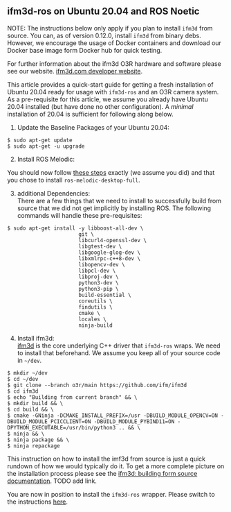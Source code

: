 ifm3d-ros on Ubuntu 20.04 and ROS Noetic
-----------------------------------------

NOTE: The instructions below only apply if you plan to install `ifm3d` from
source. You can, as of version 0.12.0, install `ifm3d` from binary
debs. However, we encourage the usage of Docker containers and download our Docker base image form Docker hub for quick testing.

For further information about the ifm3d O3R hardware and software please see our website.
[ifm3d.com developer website](https://ifm3d.com/).


This article provides a quick-start guide for getting a fresh installation of Ubuntu 20.04 ready for usage with `ifm3d-ros` and an O3R camera system. As a pre-requisite for this article, we assume you already have Ubuntu 20.04 installed (but have done no other configuration). A *minimal* installation of 20.04 is sufficient for
following along below.

1. Update the Baseline Packages of your Ubuntu 20.04:   
```
$ sudo apt-get update
$ sudo apt-get -u upgrade
```

2. Install ROS Melodic:  

You should now follow [these steps](http://wiki.ros.org/noetic/Installation/Ubuntu) exactly (we assume you did) and that you chose to install `ros-melodic-desktop-full`. 

3. additional Dependencies:    
There are a few things that we need to install to successfully build from source that we did not get implicitly by installing ROS. The following commands will handle these pre-requisites:
```
$ sudo apt-get install -y libboost-all-dev \
                       git \
                       libcurl4-openssl-dev \
                       libgtest-dev \
                       libgoogle-glog-dev \
                       libxmlrpc-c++8-dev \
                       libopencv-dev \
                       libpcl-dev \
                       libproj-dev \
                       python3-dev \
                       python3-pip \
                       build-essential \
                       coreutils \
                       findutils \
                       cmake \
                       locales \
                       ninja-build
```

4. Install ifm3d:  
[ifm3d](https://github.com/ifm/ifm3d) is the core underlying C++ driver that `ifm3d-ros` wraps. We need to install that beforehand. We assume you keep all of your source code in `~/dev`.  

```
$ mkdir ~/dev
$ cd ~/dev
$ git clone --branch o3r/main https://github.com/ifm/ifm3d
$ cd ifm3d
$ echo "Building from current branch" && \
$ mkdir build && \
$ cd build && \
$ cmake -GNinja -DCMAKE_INSTALL_PREFIX=/usr -DBUILD_MODULE_OPENCV=ON -DBUILD_MODULE_PCICCLIENT=ON -DBUILD_MODULE_PYBIND11=ON -DPYTHON_EXECUTABLE=/usr/bin/python3 .. && \
$ ninja && \
$ ninja package && \
$ ninja repackage
```

This instruction on how to install the imf3d from source is just a quick rundown of how we would typically do it. To get a more complete picture on the installation process please see the [ifm3d: building form source documentation](dummy-link). TODO add link.  

You are now in position to install the `ifm3d-ros` wrapper. Please switch to the instructions [here](building.md).
